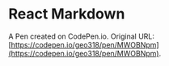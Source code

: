 # React Markdown

A Pen created on CodePen.io. Original URL: [https://codepen.io/geo318/pen/MWOBNpm](https://codepen.io/geo318/pen/MWOBNpm).


